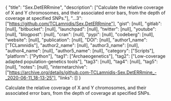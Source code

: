 {
  "title": "Sex.DetERRmine",
  "description": ["Calculate the relative coverage of X and Y chromosomes, and their associated error bars, from the depth of coverage at specified SNPs."],
  "...3": ["https://github.com/TCLamnidis/Sex.DetERRmine"],
  "gist": [null],
  "gitlab": [null],
  "bitbucket": [null],
  "launchpad": [null],
  "twitter": [null],
  "youtube": [null],
  "blogpost": [null],
  "cran": [null],
  "pypi": [null],
  "codeberg": [null],
  "website": [null],
  "publication": [null],
  "DOI": [null],
  "author1_name": ["TCLamnidis"],
  "author2_name": [null],
  "author3_name": [null],
  "author4_name": [null],
  "author5_name": [null],
  "category": ["Scripts"],
  "platform": ["Python"],
  "tag1": ["Archaeogenetics"],
  "tag2": ["Low-coverage adapted population-genetics tools"],
  "tag3": [null],
  "tag4": [null],
  "tag5": [null],
  "notes": [null],
  "internetarchive": ["https://archive.org/details/github.com-TCLamnidis-Sex.DetERRmine_-_2020-06-11_18-13-25"],
  "links": []
}

<!-- Generated by csv2md.R – do not edit by hand -->

Calculate the relative coverage of X and Y chromosomes, and their associated error bars, from the depth of coverage at specified SNPs.